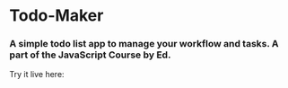 # Todo-Maker
### A simple todo list app to manage your workflow and tasks. A part of the JavaScript Course by Ed.

Try it live here: 
